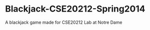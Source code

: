 Blackjack-CSE20212-Spring2014
=============================

A blackjack game made for CSE20212 Lab at Notre Dame
